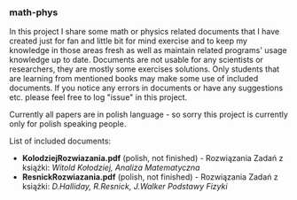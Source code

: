 ### math-phys
In this project I share some math or physics related documents that I have created just for fan and
little bit for mind exercise and to keep my knowledge in those areas fresh as well as maintain related programs' 
usage knowledge up to date. Documents are not usable for any scientists or researchers, they are mostly some exercises solutions. 
Only students that are learning from mentioned books may make some use of included documents.
If you notice any errors in documents or have any suggestions etc. please feel free to log "issue" in this project.

Currently all papers are in polish language - so sorry this project is currently only for polish speaking people.

List of included documents:
- **KolodziejRozwiazania.pdf** (polish, not finished) - Rozwiązania Zadań z książki: _Witold Kołodziej, Analiza Matematyczna_
- **ResnickRozwiazania.pdf** (polish, not finished) - Rozwiązania Zadań z książki: _D.Halliday, R.Resnick, J.Walker Podstawy Fizyki_
